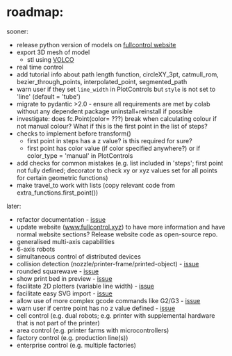 # roadmap:

sooner:
- release python version of models on [fullcontrol website](https://fullcontrol.xyz)
- export 3D mesh of model
    - stl using [VOLCO](https://doi.org/10.1016/j.addma.2018.04.004)
- real time control
- add tutorial info about path length function, circleXY_3pt, catmull_rom, bezier_through_points, interpolated_point, segmented_path
- warn user if they set `line_width` in PlotControls but `style` is not set to 'line' (default = 'tube')
- migrate to pydantic >2.0 - ensure all requirements are met by colab without any dependent package uninstall+reinstall if possible
- investigate: does fc.Point(color= ???) break when calculating colour if not manual colour? What if this is the first point in the list of steps?
- checks to implement before transform()
    - first point in steps has a z value? is this required for sure?
    - first point has color value (if color specified anywhere?) or if color_type = 'manual' in PlotControls
- add checks for common mistakes (e.g. list included in 'steps'; first point not fully defined; decorator to check xy or xyz values set for all points for certain geometric functions)
- make travel_to work with lists (copy relevant code from extra_functions.first_point())


later:
- refactor documentation - [issue](https://github.com/FullControlXYZ/fullcontrol/issues/10)
- update website (www.fullcontrol.xyz) to have more information and have normal website sections? Release website code as open-source repo.
- generalised multi-axis capabilities
- 6-axis robots
- simultaneous control of distributed devices
- collision detection (nozzle/printer-frame/printed-object) - [issue](https://github.com/FullControlXYZ/fullcontrol/issues/21)
- rounded squarewave - [issue](https://github.com/FullControlXYZ/fullcontrol/issues/34)
- show print bed in preview - [issue](https://github.com/FullControlXYZ/fullcontrol/issues/9)
- facilitate 2D plotters (variable line width) - [issue](https://github.com/FullControlXYZ/fullcontrol/issues/15)
- facilitate easy SVG import - [issue](https://github.com/FullControlXYZ/fullcontrol/issues/11)
- allow use of more complex gcode commands like G2/G3 - [issue](https://github.com/FullControlXYZ/fullcontrol/issues/2)
- warn user if centre point has no z value defined - [issue](https://github.com/FullControlXYZ/fullcontrol/issues/36)
- cell control (e.g. dual robots; e.g. printer with supplemental hardware that is not part of the printer)
- area control (e.g. printer farms with microcontrollers)
- factory control (e.g. production line(s))
- enterprise control (e.g. multiple factories)